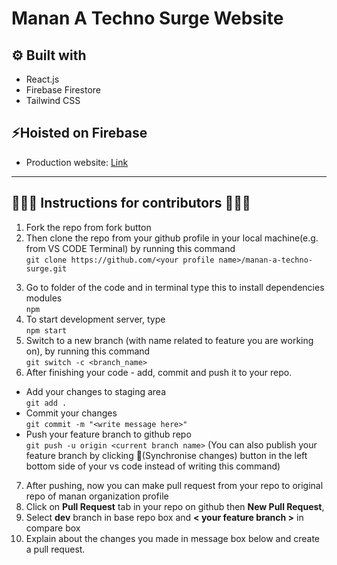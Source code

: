 # Manan A Techno Surge Website

## ⚙️ Built with
- React.js
- Firebase Firestore
- Tailwind CSS  
## ⚡Hoisted on Firebase  
- Production website: [Link](https://mananatechnosurge.web.app/)  

--- 

## 👨🏻‍💻 Instructions for contributors 👩🏻‍💻
1) Fork the repo from fork button 
2) Then clone the repo from your github profile in your local machine(e.g. from VS CODE Terminal) by running this command  
`git clone https://github.com/<your profile name>/manan-a-techno-surge.git`  
3. Go to folder of the code and in terminal type this to install dependencies modules  
`npm`  
4. To start development server, type  
`npm start`  
5. Switch to a new branch (with name related to feature you are working on), by running this command  
`git switch -c <branch_name>`  
6. After finishing your code - add, commit and push it to your repo. 
- Add your changes to staging area   
`git add .`  
- Commit your changes  
`git commit -m "<write message here>"`   
- Push your feature branch to github repo   
`git push -u origin <current branch name>` (You can also publish your feature branch by clicking 🔁(Synchronise changes) button in the left bottom side of your vs code instead of writing this command)  
7. After pushing, now you can make pull request from your repo to original repo of manan organization profile
8. Click on **Pull Request** tab in your repo on github then **New Pull Request**,  
9. Select **dev** branch in base repo box and **< your feature branch >** in compare box
10. Explain about the changes you made in message box below and create a pull request.
